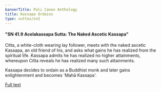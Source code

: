 ```yaml
---
bannerTitle: Pali Canon Anthology
title: Kassapa Ordains
type: suttas/sn2
---
```


#### "SN 41.9 Acelakassapa Sutta: The Naked Ascetic Kassapa"

Citta, a white-cloth wearing lay follower, meets with the naked ascetic
Kassapa, an old friend of his, and asks what gains he has realized from the
spiritual life. Kassapa admits he has realized no higher attainments, whereupon
Citta reveals he has realized many such attainments.  


Kassapa decides to ordain as a Buddhist monk and later gains enlightenment and
becomes 'Mahā Kassapa'.

[Full text](http://www.suttas.com/chapter-7-citta-samyutta-with-citta.html)
